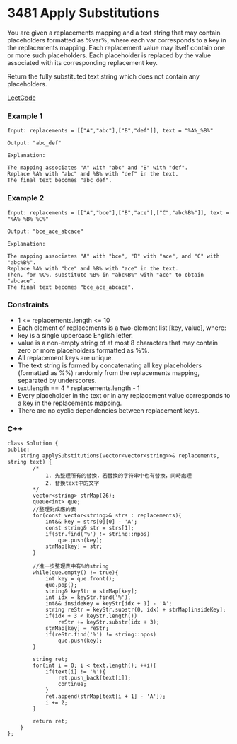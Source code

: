 # 3481 Apply Substitutions

You are given a replacements mapping and a text string that may contain placeholders formatted as %var%, where each var corresponds to a key in the replacements mapping. Each replacement value may itself contain one or more such placeholders. Each placeholder is replaced by the value associated with its corresponding replacement key.

Return the fully substituted text string which does not contain any placeholders.
 
[LeetCode](https://leetcode.cn/problems/apply-substitutions/description/)

### Example 1

```
Input: replacements = [["A","abc"],["B","def"]], text = "%A%_%B%"

Output: "abc_def"

Explanation:

The mapping associates "A" with "abc" and "B" with "def".
Replace %A% with "abc" and %B% with "def" in the text.
The final text becomes "abc_def".
```

### Example 2

```
Input: replacements = [["A","bce"],["B","ace"],["C","abc%B%"]], text = "%A%_%B%_%C%"

Output: "bce_ace_abcace"

Explanation:

The mapping associates "A" with "bce", "B" with "ace", and "C" with "abc%B%".
Replace %A% with "bce" and %B% with "ace" in the text.
Then, for %C%, substitute %B% in "abc%B%" with "ace" to obtain "abcace".
The final text becomes "bce_ace_abcace".
```

### Constraints

* 1 <= replacements.length <= 10
* Each element of replacements is a two-element list [key, value], where:
* key is a single uppercase English letter.
* value is a non-empty string of at most 8 characters that may contain zero or more placeholders formatted as %<key>%.
* All replacement keys are unique.
* The text string is formed by concatenating all key placeholders (formatted as %<key>%) randomly from the replacements mapping, separated by underscores.
* text.length == 4 * replacements.length - 1
* Every placeholder in the text or in any replacement value corresponds to a key in the replacements mapping.
* There are no cyclic dependencies between replacement keys.

### C++ 

```
class Solution {
public:
    string applySubstitutions(vector<vector<string>>& replacements, string text) {
        /*
            1. 先整理所有的替換，若替換的字符串中也有替換，同時處理
            2. 替換text中的文字
        */
        vector<string> strMap(26);
        queue<int> que;
        //整理對成應的表
        for(const vector<string>& strs : replacements){
            int&& key = strs[0][0] - 'A';
            const string& str = strs[1];
            if(str.find('%') != string::npos)
                que.push(key);
            strMap[key] = str;
        }

        //進一步整理表中有%的string
        while(que.empty() != true){
            int key = que.front();
            que.pop();
            string& keyStr = strMap[key];
            int idx = keyStr.find('%');
            int&& insideKey = keyStr[idx + 1] - 'A';
            string reStr = keyStr.substr(0, idx) + strMap[insideKey];
            if(idx + 3 < keyStr.length())
                reStr += keyStr.substr(idx + 3);
            strMap[key] = reStr;
            if(reStr.find('%') != string::npos)
                que.push(key);
        }

        string ret;
        for(int i = 0; i < text.length(); ++i){
            if(text[i] != '%'){
                ret.push_back(text[i]);
                continue;
            }
            ret.append(strMap[text[i + 1] - 'A']);
            i += 2; 
        }

        return ret;        
    }
};
```